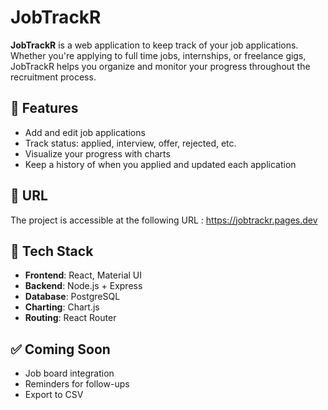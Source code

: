 # JobTrackR

**JobTrackR** is a web application to keep track of your job applications. Whether you're applying to full time jobs, internships, or freelance gigs, JobTrackR helps you organize and monitor your progress throughout the recruitment process.

## 🌟 Features

- Add and edit job applications
- Track status: applied, interview, offer, rejected, etc.
- Visualize your progress with charts
- Keep a history of when you applied and updated each application

## 🔗 URL

The project is accessible at the following URL : https://jobtrackr.pages.dev

## 🧱 Tech Stack

- **Frontend**: React, Material UI
- **Backend**: Node.js + Express
- **Database**: PostgreSQL
- **Charting**: Chart.js
- **Routing**: React Router

## ✅ Coming Soon

- Job board integration
- Reminders for follow-ups
- Export to CSV
